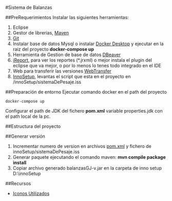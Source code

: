 #Sistema de Balanzas


##PreRequerimientos
Instalar las siguientes herramientas:
1. Eclipse
2. Gestor de librerias, [Maven](https://maven.apache.org/)
3. [Git](https://git-scm.com/downloads)
4. Instalar base de datos Mysql o instalar [Docker Desktop](https://www.docker.com/products/docker-desktop) y ejecutar en la raiz del proyecto **docker-compose up**
5. Herramienta de Gestion de base de datos [DBeaver](https://dbeaver.io/)
6. [iReport](https://community.jaspersoft.com/project/ireport-designer), para ver los reportes (*.jrxml) 
    o mejor instala el plugin del eclipse que va mejor, o por lo menos lo tenes todo integrado en el IDE
7. Web para transferir las versiones [WebTransfer](https://wetransfer.com/)
8. [InnoSetup](https://jrsoftware.org/isinfo.php), levantas el script que esta en el proyecto en /innoSetup/sistemaDePesaje.iss


##Preparación de entorno
Ejecutar comando docker en el path del proyecto

```
docker-compose up
```

Configurar el path de JDK del fichero **pom.xml** variable properties.jdk con el path local de la pc.



##Estructura del proyecto



##Generar versión
1. Incrementar numero de version en archivos [pom.xml](./pom.xml) y fichero de innoSetup/sistemaDePesaje.iss
1. Generar paquete ejecutando el comando maven: **mvn compile package install**
2. Copiar archivo generado balanzasGJ-v<version>.jar en la carpeta de inno setup D:\innoSetup 


##Recursos
- [Iconos Utilizados](https://www.flaticon.es/categorias)



